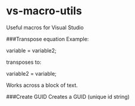 vs-macro-utils
==============

Useful macros for Visual Studio

###Transpose equation
Example:

  variable = variable2;

transposes to:

  variable2 = variable;

Works across a block of text.

###Create GUID
Creates a GUID (unique id string)
